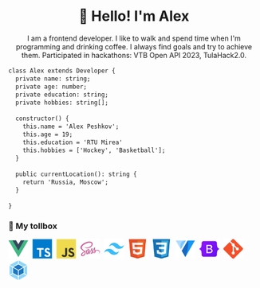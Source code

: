 <h1 align="center">👋 Hello! I'm Alex</h1>

<p align="center">
I am a frontend developer. I like to walk and spend time when I'm programming and drinking coffee. I always find goals and try to achieve them. Participated in hackathons: VTB Open API 2023, TulaHack2.0.
</p>


```
class Alex extends Developer {
  private name: string;
  private age: number;
  private education: string;
  private hobbies: string[];

  constructor() {
    this.name = 'Alex Peshkov';
    this.age = 19;
    this.education = 'RTU Mirea'
    this.hobbies = ['Hockey', 'Basketball'];
  }

  public currentLocation(): string {
    return 'Russia, Moscow';
  }

}
```

### 🧰 My tollbox

<div>
  <img src="https://github.com/devicons/devicon/blob/master/icons/vuejs/vuejs-original.svg" title="vue" alt="vue" width="40" height="40"/>&nbsp
  <img src="https://github.com/devicons/devicon/blob/master/icons/typescript/typescript-original.svg" title="ts" alt="ts" width="40" height="40"/>&nbsp
  <img src="https://github.com/devicons/devicon/blob/master/icons/javascript/javascript-original.svg" title="js" alt="js" width="40" height="40"/>&nbsp
  <img src="https://github.com/devicons/devicon/blob/master/icons/sass/sass-original.svg" title="sass/scss" alt="sass/scss" width="40" height="40"/>&nbsp;
  <img src="https://github.com/devicons/devicon/blob/master/icons/tailwindcss/tailwindcss-plain.svg" title="tailwind" alt="tailwind" width="40" height="40"/>&nbsp;
  <!-- <img src="https://github.com/devicons/devicon/blob/master/icons/react/react-original.svg" title="react" alt="react" width="40" height="40"/>&nbsp -->
  <img src="https://github.com/devicons/devicon/blob/master/icons/html5/html5-original.svg" title="html5" alt="html5" width="40" height="40"/>&nbsp
  <img src="https://github.com/devicons/devicon/blob/master/icons/css3/css3-original.svg" title="css" alt="css" width="40" height="40"/>&nbsp
  <img src="https://github.com/devicons/devicon/blob/master/icons/vuetify/vuetify-original.svg" title="vuetify" alt="vuetify" width="40" height="40"/>&nbsp
  <img src="https://github.com/devicons/devicon/blob/master/icons/bootstrap/bootstrap-original.svg" title="bootstrap" alt="bootstrap" width="40" height="40"/>&nbsp
    <img src="https://github.com/devicons/devicon/blob/master/icons/git/git-original.svg" title="git" alt="git" width="40" height="40"/>&nbsp
  <img src="https://github.com/devicons/devicon/blob/master/icons/webpack/webpack-original.svg" title="webpack" alt="webpack" width="40" height="40"/>&nbsp;
</div>

